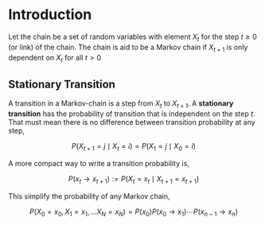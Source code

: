 #  Introduction

Let the chain be a set of random variables with element $X_t$ for the step $t \ge 0$ (or link) of the chain. The chain is aid to be a Markov chain if $X_{t+1}$ is only dependent on $X_t$ for all $t > 0$

## Stationary Transition

A transition in a Markov-chain is a step from $X_t$ to $X_{t+1}$. A **stationary transition** has the probability of transition that is independent on the step $t$. That must mean there is no difference between transition probability at any step,

$$
P(X_{t+1}=j \mid X_t=i) = P(X_1=j \mid X_0=i)
$$

A more compact way to write a transition probability is,

$$
P(x_t \rightarrow x_{t+1}) := P(X_t=x_t \mid X_{t+1} = x_{t+1})
$$

This simplify the probability of any Markov chain,

$$
P(X_0=x_0, X_1=x_1, \ldots X_N=x_N) = P(x_0)P(x_0 \rightarrow x_1)\cdots P(x_{n-1} \rightarrow x_n)
$$
